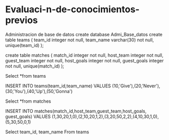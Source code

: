 # Evaluaci-n-de-conocimientos-previos
Administracion de base de datos
create database Admi_Base_datos
 create table teams (
      team_id integer not null,
      team_name varchar(30) not null,
      unique(team_id)
  );

  create table matches (
      match_id integer not null,
      host_team integer not null,
      guest_team integer not null,
      host_goals integer not null,
      guest_goals integer not null,
      unique(match_id)
  );

  Select *from teams

INSERT INTO teams(team_id,team_name)
VALUES (10,'Give'),(20,'Never'),(30,'You'),(40,'Up'),(50,'Gonna')

Select *from matches

INSERT INTO matches(match_id,host_team,guest_team,host_goals, guest_goals)
VALUES (1,30,20,1,0),(2,10,20,1,2),(3,20,50,2,2),(4,10,30,1,0),(5,30,50,0,1)

Select team_id, team_name
From teams

